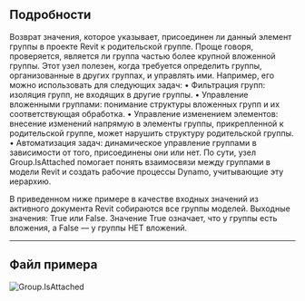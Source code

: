 ## Подробности
Возврат значения, которое указывает, присоединен ли данный элемент группы в проекте Revit к родительской группе. Проще говоря, проверяется, является ли группа частью более крупной вложенной группы. Этот узел полезен, когда требуется определить группы, организованные в других группах, и управлять ими. Например, его можно использовать для следующих задач:
• Фильтрация групп: изоляция групп, не входящих в другие группы.
• Управление вложенными группами: понимание структуры вложенных групп и их соответствующая обработка.
• Управление изменением элементов: внесение изменений напрямую в элементы группы, прикрепленной к родительской группе, может нарушить структуру родительской группы.
• Автоматизация задач: динамическое управление группами в зависимости от того, присоединены они или нет.
По сути, узел Group.IsAttached помогает понять взаимосвязи между группами в модели Revit и создать рабочие процессы Dynamo, учитывающие эту иерархию.

В приведенном ниже примере в качестве входных значений из активного документа Revit собираются все группы моделей. Выходные значения: True или False. Значение True означает, что у группы есть вложения, а False — у группы НЕТ вложений.

___
## Файл примера

![Group.IsAttached](./Revit.Elements.Group.IsAttached_img.jpg)
